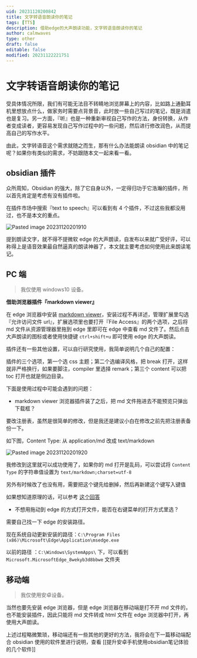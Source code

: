 ```yaml
---
uid: 20231120200842
title: 文字转语音朗读你的笔记
tags: [TTS]
description: 借助edge的大声朗读功能，文字转语音朗读你的笔记
author: calmwaves
type: other
draft: false
editable: false
modified: 20231122221751
---
```


# 文字转语音朗读你的笔记

受具体情况所限，我们有可能无法目不转睛地浏览屏幕上的内容，比如路上通勤耳机里想放点什么，做家务时需要点背景音，此时放一些自己写过的笔记，既是消遣也是复习。另一方面，『听』也是一种重新审视自己写作的方法，身份转换，从作者变成读者，更容易发现自己写作过程中的一些问题，然后进行修改润色，从而提高自己的写作水平。

由此，文字转语音这个需求就随之而生，那有什么办法能朗读 obsidian 中的笔记呢？如果你有类似的需求，不妨跟随本文一起来看一看。

## obsidian 插件

众所周知，Obsidian 的强大，除了它自身以外，一定得归功于它浩瀚的插件，所以首先肯定是考虑有没有插件啦。

在插件市场中搜索『text to speech』可以看到有 4 个插件，不过这些我都没用过，也不是本文的重点。

![Pasted image 20231120201910](https://cdn.pkmer.cn/images/Pasted%20image%2020231120201910.png!pkmer)

提到朗读文字，就不得不提微软 edge 的大声朗读，自发布以来就广受好评，可以称得上是语音效果最自然逼真的朗读神器了，本文就主要考虑如何使用此来朗读笔记。

## PC 端

> 我仅使用 windows10 设备。

**借助浏览器插件『markdown viewer』**

在 edge 浏览器中安装 [markdown viewer](https://microsoftedge.microsoft.com/addons/detail/markdown-viewer/cgfmehpekedojlmjepoimbfcafopimdg)，安装过程不再详述，管理扩展里勾选『允许访问文件 url』，扩展选项里也要打开『File Access』的两个选项，之后将 md 文件从资源管理器里拖到 edge 里即可在 edge 中查看 md 文件了。然后点击大声朗读的图标或者使用快捷键 `ctrl+shift+u` 即可使用 edge 的大声朗读。

插件还有一些其他设置，可以自行研究使用，我简单说明几个自己的配置：

插件的三个选项，第一个选 css 主题；第二个选编译风格，把 break 打开，这样就非严格换行，如果要脚注，compiler 里选择 remark；第三个 content 可以把 toc 打开也就是侧边目录。

下面是使用过程中可能会遇到的问题：

- markdown viewer 浏览器插件装了之后，把 md 文件拖进去不能预览只弹出下载框？

要改注册表，虽然是很简单的修改，但是我还是建议小白在修改之前先把注册表备份一下。

如下图，Content Type: 从 application/md 改成 text/markdown

![Pasted image 20231120201920](https://cdn.pkmer.cn/images/Pasted%20image%2020231120201920.png!pkmer)

我修改到这里就可以成功使用了，如果你的 md 打开是乱码，可以尝试将 `Content Type` 的字符串值设置为 `text/markdown;charset=utf-8`

另外有时候改了也没有用，需要把这个键先给删掉，然后再新建这个键写入键值

如果想知道原理的话，可以参考 [这个回答](https://www.zhihu.com/question/458386624/answer/1878783573)

- 不想用拖动到 edge 的方式打开文件，能否在右键菜单的打开方式里选？

需要自己找一下 edge 的安装路径。

现在系统自动更新安装的路径：`C:\Program Files (x86)\Microsoft\Edge\Application\msedge.exe`

以前的路径 ：`C:\Windows\SystemApps\` 下，可以看到 `Microsoft.MicrosoftEdge_8wekyb3d8bbwe` 文件夹

## 移动端

> 我仅使用安卓设备。

当然也要先安装 edge 浏览器，但是 edge 浏览器在移动端是打不开 md 文件的，也不能安装插件，因此只能将 md 文件转成 html 文件在 edge 浏览器中打开，再使用大声朗读。

上述过程略微繁琐，移动端还有一些其他的更好的方法，我将会在下一篇移动端配合 obsidian 使用的软件里进行说明，查看 [[提升安卓手机使用obsidian笔记体验的几个软件]]
